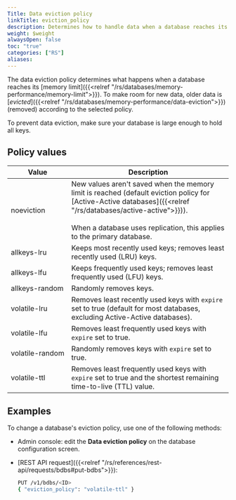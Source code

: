 ```yaml
---
Title: Data eviction policy
linkTitle: eviction_policy
description: Determines how to handle data when a database reaches its memory limit.
weight: $weight
alwaysOpen: false
toc: "true"
categories: ["RS"]
aliases: 
---
```


The data eviction policy determines what happens when a database reaches its [memory limit]({{<relref "/rs/databases/memory-performance/memory-limit">}}). To make room for new data, older data is [_evicted_]({{<relref "/rs/databases/memory-performance/data-eviction">}}) (removed) according to the selected policy.

To prevent data eviction, make sure your database is large enough to hold all keys.

## Policy values

| Value | Description |
|-------|-------------|
| noeviction | New values aren't saved when the memory limit is reached (default eviction policy for [Active-Active databases]({{<relref "/rs/databases/active-active">}})).<br/><br/>When a database uses replication, this applies to the primary database. |
| allkeys-lru | Keeps most recently used keys; removes least recently used (LRU) keys. |
| allkeys-lfu | Keeps frequently used keys; removes least frequently used (LFU) keys. |
| allkeys-random | Randomly removes keys. |
| volatile-lru | Removes least recently used keys with `expire` set to true (default for most databases, excluding Active-Active databases). |
| volatile-lfu | Removes least frequently used keys with `expire` set to true. |
| <nobr>volatile-random</nobr> | Randomly removes keys with `expire` set to true. |
| volatile-ttl | Removes least frequently used keys with `expire` set to true and the shortest remaining time-to-live (TTL) value. |

## Examples

To change a database's eviction policy, use one of the following methods:

- Admin console: edit the **Data eviction policy** on the database configuration screen.

- [REST API request]({{<relref "/rs/references/rest-api/requests/bdbs#put-bdbs">}}):

    ```sh
    PUT /v1/bdbs/<ID>
    { "eviction_policy": "volatile-ttl" }
    ```